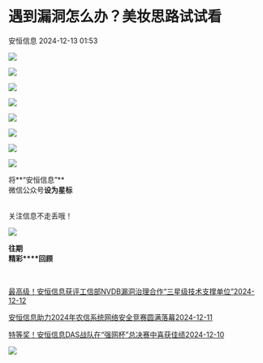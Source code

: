 #  遇到漏洞怎么办？美妆思路试试看   
 安恒信息   2024-12-13 01:53  
  
![](https://mmbiz.qpic.cn/sz_mmbiz_jpg/icVz8RbowK3wcAnwz5Wia43nYlGWM5teehx8nTITl8WiaLUlBafQibbzm2ibkia8ZhLo1icjMQ4EU9D9kv0C42ANobAwg/640?wx_fmt=other&tp=webp&wxfrom=5&wx_lazy=1&wx_co=1 "")  
  
![](https://mmbiz.qpic.cn/sz_mmbiz_png/icVz8RbowK3wOnaHTImBCI2XtLfJBL9QhU8EEVYmd28Nzx2vVYSzWlAzdkwicFYEeibqY0tIibz0ImYoqVcRBLicF0A/640?wx_fmt=png&from=appmsg "")  
  
![](https://mmbiz.qpic.cn/sz_mmbiz_png/icVz8RbowK3wOnaHTImBCI2XtLfJBL9Qh5NPwxaZIXPjUkpUwFLB0AFraCtqu4LBCliczepxzT5FIf9LvkHoCMdg/640?wx_fmt=png&from=appmsg "")  
  
![](https://mmbiz.qpic.cn/sz_mmbiz_png/icVz8RbowK3wOnaHTImBCI2XtLfJBL9QhxfF1uGpHa9faOJc4Lt0FuhhC2ic3ic30v8ja6B70I3B7UNicIRG6jdAXA/640?wx_fmt=png&from=appmsg "")  
  
![](https://mmbiz.qpic.cn/sz_mmbiz_png/icVz8RbowK3wOnaHTImBCI2XtLfJBL9QhnhAY9VFnhuv6Sj3micxiapg1qNQiafeoBBuHHbG5UW8fs1xicsO8dwA4gg/640?wx_fmt=png&from=appmsg "")  
  
![](https://mmbiz.qpic.cn/sz_mmbiz_png/icVz8RbowK3wOnaHTImBCI2XtLfJBL9QhMOxMJac2uV5aKoAqWIoGNGPib2EA6YiaDe0EBtWqOk4ZGXY6WbJicvUBQ/640?wx_fmt=png&from=appmsg "")  
  
  
  
  
  
  
  
  
  
  
  
  
![](https://mmbiz.qpic.cn/sz_mmbiz_png/icVz8RbowK3z25LvUnicRqXpI637k6kwR3hibeRVYvGwUflrVXDe7tzXRwbeFJqe2o5Q9jZgic1DWicPD5fZ7FIMpLg/640?wx_fmt=png "")  
  
  
![](https://mmbiz.qpic.cn/mmbiz_gif/icVz8RbowK3yEfgqaJ4nxoES6ggmVq7icUa5WvlGfMttCbpAPMkSMR3BZXmYLJRhVoxSoxhiaXPticcr2PiaibWAScOQ/640?wx_fmt=gif&wxfrom=5&wx_lazy=1&tp=webp "")  
  
  
将**“安恒信息”**  
微信公众号**设为星标**  
   
  
关注信息不走丢哦！  
  
![](https://mmbiz.qpic.cn/sz_mmbiz_gif/icVz8RbowK3wRq3BqNDZacia5FAgbviceFx6aPdHmYo1VtHkTbOlbxJb8N28vYU2Dkl2ecQm7CukLwJhe3drbloibA/640?wx_fmt=gif&tp=webp&wxfrom=5&wx_lazy=1&wx_co=1 "")  
  
  
**往期**  
**精彩****回顾**  
  
[](https://mp.weixin.qq.com/s?__biz=MjM5NTE0MjQyMg==&mid=2650566025&idx=1&sn=a442896a2419a2a9eedc3266907de367&chksm=bef5c3f089824ae65f29fb5df886f9bf72d77f0c03992a8727af36b07bd6ef96be408e119218&scene=21#wechat_redirect)  
[](https://mp.weixin.qq.com/s?__biz=MjM5NTE0MjQyMg==&mid=2650584547&idx=1&sn=7791e552790e79e4ea2b396d6d6ce0cf&chksm=bef51b9a8982928cdbb5c493c7c3d5157091c017a4f1148a0f2090066de22e6baf0611936d07&scene=21#wechat_redirect)  
  
[最高级！安恒信息获评工信部NVDB漏洞治理合作“三星级技术支撑单位”2024-12-12 ](https://mp.weixin.qq.com/s?__biz=MjM5NTE0MjQyMg==&mid=2650621658&idx=1&sn=27b85f13c888cf79969dd35429df0ba5&scene=21#wechat_redirect)  
  
  
[安恒信息助力2024年农信系统网络安全竞赛圆满落幕2024-12-11 ](https://mp.weixin.qq.com/s?__biz=MjM5NTE0MjQyMg==&mid=2650621607&idx=1&sn=8e3df59561efb63e0c18bcc77b88543c&scene=21#wechat_redirect)  
  
  
[特等奖！安恒信息DAS战队在“强网杯”总决赛中喜获佳绩2024-12-10 ](https://mp.weixin.qq.com/s?__biz=MjM5NTE0MjQyMg==&mid=2650621583&idx=1&sn=170cb898a4c36d40d973a8d24dd13618&scene=21#wechat_redirect)  
  
  
  
![](https://mmbiz.qpic.cn/sz_mmbiz_gif/icVz8RbowK3wcAnwz5Wia43nYlGWM5teehpXAibr36rRQhBf1zl5yTiaNJGQgxsTnicyicHfeQ9hN3j2FYPCCNYoNXFg/640?wx_fmt=gif&from=appmsg "")  
  
